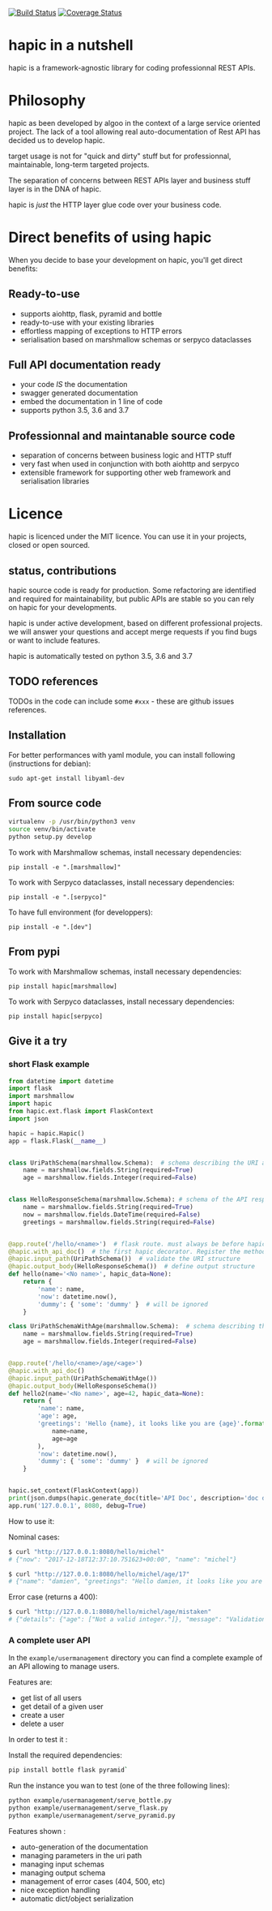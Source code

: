 [![Build Status](https://travis-ci.org/algoo/hapic.svg?branch=master)](https://travis-ci.org/algoo/hapic)
[![Coverage Status](https://coveralls.io/repos/github/algoo/hapic/badge.svg?branch=master)](https://coveralls.io/github/algoo/hapic?branch=master)

# hapic in a nutshell

hapic is a framework-agnostic library for coding professionnal REST APIs.

# Philosophy

hapic as been developed by algoo in the context of a large service oriented project. The lack of a tool allowing real auto-documentation of Rest API has decided us to develop hapic.

target usage is not for "quick and dirty" stuff but for professionnal, maintainable, long-term targeted projects.

The separation of concerns between REST APIs layer and business stuff layer is in the DNA of hapic.

hapic is *just* the HTTP layer glue code over your business code.

# Direct benefits of using hapic

When you decide to base your development on hapic, you'll get direct benefits:

## Ready-to-use

- supports aiohttp, flask, pyramid and bottle 
- ready-to-use with your existing libraries
- effortless mapping of exceptions to HTTP errors
- serialisation based on marshmallow schemas or serpyco dataclasses

## Full API documentation ready

- your code *IS* the documentation
- swagger generated documentation
- embed the documentation in 1 line of code
- supports python 3.5, 3.6 and 3.7 

## Professionnal and maintanable source code

- separation of concerns between business logic and HTTP stuff
- very fast when used in conjunction with both aiohttp and serpyco
- extensible framework for supporting other web framework and serialisation libraries

# Licence

hapic is licenced under the MIT licence. You can use it in your projects, closed or open sourced.

## status, contributions

hapic source code is ready for production. Some refactoring are identified and required for maintainability, but public APIs are stable so you can rely on hapic for your developments.

hapic is under active development, based on different professional projects. we will answer your questions and accept merge requests if you find bugs or want to include features.

hapic is automatically tested on python 3.5, 3.6 and 3.7

## TODO references

TODOs in the code can include some `#xxx` - these are github issues references.

## Installation

For better performances with yaml module, you can install following (instructions for debian):

    sudo apt-get install libyaml-dev

## From source code

``` bash
virtualenv -p /usr/bin/python3 venv
source venv/bin/activate
python setup.py develop
```

To work with Marshmallow schemas, install necessary dependencies:

    pip install -e ".[marshmallow]"

To work with Serpyco dataclasses, install necessary dependencies:

    pip install -e ".[serpyco]"

To have full environment (for developpers):

    pip install -e ".[dev"]

## From pypi

To work with Marshmallow schemas, install necessary dependencies:

    pip install hapic[marshmallow]

To work with Serpyco dataclasses, install necessary dependencies:

    pip install hapic[serpyco]
 
## Give it a try

### short Flask example

``` python
from datetime import datetime
import flask
import marshmallow
import hapic
from hapic.ext.flask import FlaskContext
import json

hapic = hapic.Hapic()
app = flask.Flask(__name__)


class UriPathSchema(marshmallow.Schema):  # schema describing the URI and allowed values
    name = marshmallow.fields.String(required=True)
    age = marshmallow.fields.Integer(required=False)


class HelloResponseSchema(marshmallow.Schema): # schema of the API response
    name = marshmallow.fields.String(required=True)
    now = marshmallow.fields.DateTime(required=False)
    greetings = marshmallow.fields.String(required=False)


@app.route('/hello/<name>')  # flask route. must always be before hapic decorators
@hapic.with_api_doc()  # the first hapic decorator. Register the method for auto-documentation
@hapic.input_path(UriPathSchema())  # validate the URI structure
@hapic.output_body(HelloResponseSchema())  # define output structure
def hello(name='<No name>', hapic_data=None):
    return {
        'name': name,
        'now': datetime.now(),
        'dummy': { 'some': 'dummy' }  # will be ignored
    }

class UriPathSchemaWithAge(marshmallow.Schema):  # schema describing the URI and allowed values
    name = marshmallow.fields.String(required=True)
    age = marshmallow.fields.Integer(required=False)


@app.route('/hello/<name>/age/<age>')
@hapic.with_api_doc()
@hapic.input_path(UriPathSchemaWithAge())
@hapic.output_body(HelloResponseSchema())
def hello2(name='<No name>', age=42, hapic_data=None):
    return {
        'name': name,
        'age': age,
        'greetings': 'Hello {name}, it looks like you are {age}'.format(
            name=name,
            age=age
        ),
        'now': datetime.now(),
        'dummy': { 'some': 'dummy' }  # will be ignored
    }


hapic.set_context(FlaskContext(app))
print(json.dumps(hapic.generate_doc(title='API Doc', description='doc desc.')))  # Generate the documentation
app.run('127.0.0.1', 8080, debug=True)
```

How to use it:

Nominal cases:

``` bash
$ curl "http://127.0.0.1:8080/hello/michel"
# {"now": "2017-12-18T12:37:10.751623+00:00", "name": "michel"}
```

``` bash
$ curl "http://127.0.0.1:8080/hello/michel/age/17"
# {"name": "damien", "greetings": "Hello damien, it looks like you are 17", "now": "2017-12-18T12:41:58.229679+00:00"}
```

Error case (returns a 400):

``` bash
$ curl "http://127.0.0.1:8080/hello/michel/age/mistaken"
# {"details": {"age": ["Not a valid integer."]}, "message": "Validation error of input data"}
```


### A complete user API

In the `example/usermanagement` directory you can find a complete example of an API allowing to manage users.

Features are: 

- get list of all users
- get detail of a given user
- create a user
- delete a user

In order to test it :

Install the required dependencies:

``` bash
pip install bottle flask pyramid`
```

Run the instance you wan to test (one of the three following lines):

``` bash
python example/usermanagement/serve_bottle.py
python example/usermanagement/serve_flask.py
python example/usermanagement/serve_pyramid.py
```

Features shown :

- auto-generation of the documentation
- managing parameters in the uri path
- managing input schemas
- managing output schema
- management of error cases (404, 500, etc)
- nice exception handling
- automatic dict/object serialization
